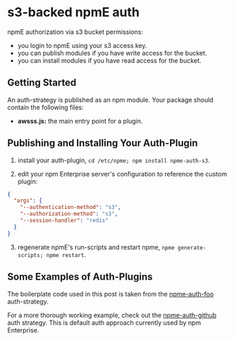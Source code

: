 # s3-backed npmE auth

npmE authorization via s3 bucket permissions:

* you login to npmE using your s3 access key.
* you can publish modules if you have write access for the bucket.
* you can install modules if you have read access for the bucket.

## Getting Started

An auth-strategy is published as an npm module. Your package should contain the following files:

* **awsss.js:** the main entry point for a plugin.

## Publishing and Installing Your Auth-Plugin

1. install your auth-plugin, `cd /etc/npme; npm install npme-auth-s3`.

2. edit your npm Enterprise server's configuration to reference the custom plugin:

```json
{
  "args": {
    "--authentication-method": "s3",
    "--authorization-method": "s3",
    "--session-handler": "redis"
  }
}
```

3. regenerate npmE's run-scripts and restart npme, `npme generate-scripts; npme restart`.

## Some Examples of Auth-Plugins

The boilerplate code used in this post is taken from the [npme-auth-foo](https://github.com/bcoe/npme-auth-foo) auth-strategy.

For a more thorough working example, check out the [npme-auth-github](https://github.com/npm/npme-auth-github) auth strategy. This is default auth approach currently used by npm Enterprise.
